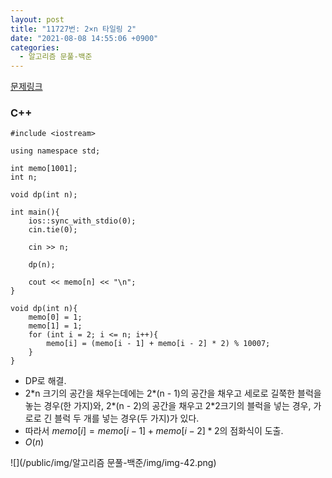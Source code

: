```yaml
---
layout: post
title: "11727번: 2×n 타일링 2"
date: "2021-08-08 14:55:06 +0900"
categories:
  - 알고리즘 문풀-백준
---
```

[문제링크](https://www.acmicpc.net/problem/11727)



### C\+\+



```False
#include <iostream>

using namespace std;

int memo[1001];
int n;

void dp(int n);

int main(){
    ios::sync_with_stdio(0);
    cin.tie(0);

    cin >> n;

    dp(n);

    cout << memo[n] << "\n";
}

void dp(int n){
    memo[0] = 1;
    memo[1] = 1;
    for (int i = 2; i <= n; i++){
        memo[i] = (memo[i - 1] + memo[i - 2] * 2) % 10007;
    }
}
```

- DP로 해결.
- 2\*n 크기의 공간을 채우는데에는 2\*(n \- 1\)의 공간을 채우고
 세로로 길쭉한 블럭을 놓는 경우(한 가지)와, 2\*(n \- 2\)의
 공간을 채우고 2\*2크기의 블럭을 넣는 경우, 가로로 긴 블럭
 두 개를 넣는 경우(두 가지)가 있다.
- 따라서 $memo[i] = memo[i - 1] + memo[i - 2] * 2$의
 점화식이 도출.
- $O(n)$





![](/public/img/알고리즘 문풀-백준/img/img-42.png)
